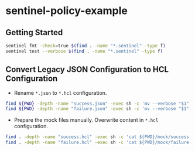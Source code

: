 # sentinel-policy-example

## Getting Started

```bash
sentinel fmt -check=true $(find . -name "*.sentinel" -type f)
sentinel test --verbose $(find . -name "*.sentinel" -type f)
```

## Convert Legacy JSON Configuration to HCL Configuration

- Rename `*.json` to `*.hcl` configuration.

```bash
find ${PWD} -depth -name "success.json" -exec sh -c 'mv --verbose "$1" "${1%.json}.hcl"' _ {} \;
find ${PWD} -depth -name "failure.json" -exec sh -c 'mv --verbose "$1" "${1%.json}.hcl"' _ {} \;
```

- Prepare the mock files manually. Overwrite content in `*.hcl` configuration.

```bash
find . -depth -name "success.hcl" -exec sh -c 'cat ${PWD}/mock/success.hcl | tee "$@"' -- {} +
find . -depth -name "failure.hcl" -exec sh -c 'cat ${PWD}/mock/failure.hcl | tee "$@"' -- {} +
```
